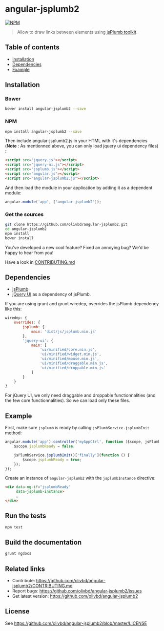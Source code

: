# angular-jsplumb2

[![NPM](https://nodei.co/npm/angular-jsplumb2.png?downloads=true&downloadRank=true&stars=true)](https://nodei.co/npm/angular-jsplumb2/)

> Allow to draw links between elements using [jsPlumb toolkit](http://www.jsplumb.org/).

## Table of contents
* [Installation](#installation)
* [Dependencies](#dependencies)
* [Example](#example)

## Installation

### Bower
```sh
bower install angular-jsplumb2 --save
```

### NPM
```sh
npm install angular-jsplumb2 --save
```

Then include angular-jsplumb2.js in your HTML with it's dependencies (**Note** : As mentionned above, you can only load jquery ui dependency files) :

```html
<script src="jquery.js"></script>
<script src="jquery-ui.js"></script>
<script src="jsplumb.js"></script>
<script src="angular.js"></script>
<script src="angular-jsplumb2.js"></script>
```

And then load the module in your application by adding it as a dependent module:

```js
angular.module('app', ['angular-jsplumb2']);
```

### Get the sources
```sh
git clone https://github.com/olivbd/angular-jsplumb2.git
cd angular-jsplumb2
npm install
bower install
```

You've developed a new cool feature? Fixed an annoying bug? We'd be happy
to hear from you!

Have a look in [CONTRIBUTING.md](https://github.com/olivbd/angular-jsplumb2/blob/master/CONTRIBUTING.md)


## Dependencies

- [jsPlumb](http://jsplumb.org)
- [jQuery UI](http://jqueryui.com/) as a dependency of jsPlumb.

If you are using grunt and grunt wiredep, overrides the jsPlumb dependency like this:

```js
wiredep: {
    overrides: {
        jsplumb: {
            main: 'dist/js/jsplumb.min.js'
        },
        'jquery-ui': {
            main: [
                'ui/minified/core.min.js',
                'ui/minified/widget.min.js',
                'ui/minified/mouse.min.js',
                'ui/minified/draggable.min.js',
                'ui/minified/droppable.min.js'
            ]
        }
    }
}
```

For jQuery UI, we only need draggable and droppable functionnalities (and the few core functionnalities). So we can load only these files.


## Example
First, make sure `jsplumb` is ready by calling `jsPlumbService.jsplumbInit` method:

```js
angular.module('app').controller('myAppCtrl', function ($scope, jsPlumbService) {
    $scope.jsplumbReady = false;

    jsPlumbService.jsplumbInit()['finally'](function () {
        $scope.jsplumbReady = true;
    });
});
```

Create an instance of `angular-jsplumb2` with the `jsplumbInstance` directive:

```html
<div data-ng-if="jsplumbReady"
     data-jsplumb-instance>
     …
</div>
```


## Run the tests

```sh
npm test
```


## Build the documentation

```sh
grunt ngdocs
```


## Related links

 * Contribute: https://github.com/olivbd/angular-jsplumb2/CONTRIBUTING.md
 * Report bugs: https://github.com/olivbd/angular-jsplumb2/issues
 * Get latest version: https://github.com/olivbd/angular-jsplumb2


## License

See https://github.com/olivbd/angular-jsplumb2/blob/master/LICENSE